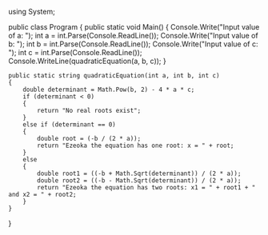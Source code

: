 using System;

public class Program
{
    public static void Main()
    {
        Console.Write("Input value of a: ");
        int a = int.Parse(Console.ReadLine());
        Console.Write("Input value of b: ");
        int b = int.Parse(Console.ReadLine());
        Console.Write("Input value of c: ");
        int c = int.Parse(Console.ReadLine());
        Console.WriteLine(quadraticEquation(a, b, c));
    }

    public static string quadraticEquation(int a, int b, int c)
    {
        double determinant = Math.Pow(b, 2) - 4 * a * c;
        if (determinant < 0)
        {
            return "No real roots exist";
        }
        else if (determinant == 0)
        {
            double root = (-b / (2 * a));
            return "Ezeoka the equation has one root: x = " + root;
        }
        else
        {
            double root1 = ((-b + Math.Sqrt(determinant)) / (2 * a));
            double root2 = ((-b - Math.Sqrt(determinant)) / (2 * a));
            return "Ezeoka the equation has two roots: x1 = " + root1 + " and x2 = " + root2;
        }
    }
}
